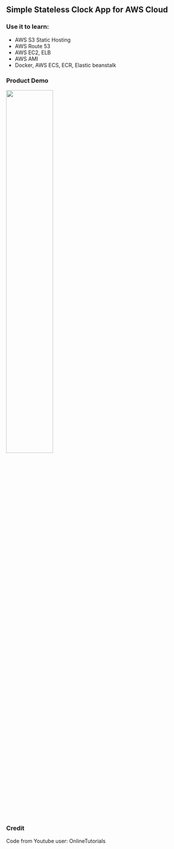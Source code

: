 ## Simple Stateless Clock App for AWS Cloud 

### Use it to learn:

- AWS S3 Static Hosting
- AWS Route 53 
- AWS EC2, ELB
- AWS AMI
- Docker, AWS ECS, ECR, Elastic beanstalk

### Product Demo
<img src="https://i.imgur.com/jo2g96a.png" width="50%" height="50%"/>

### Credit

Code from Youtube user: OnlineTutorials
